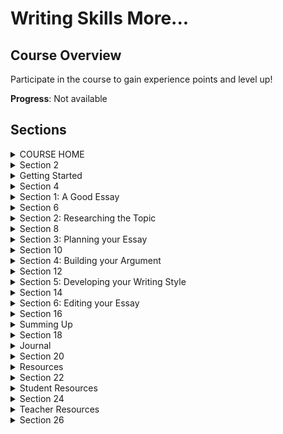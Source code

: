# Writing Skills More...

## Course Overview

Participate in the course to gain experience points and level up!

**Progress**: Not available

## Sections

<details>
<summary>COURSE HOME</summary>

No activities available.

</details>

<details>
<summary>Section 2</summary>

No activities available.

</details>

<details>
<summary>Getting Started</summary>

Select activity 😄 Welcome 😄 Welcome Interactive Task Completion Learners must . Select activity 📚 All About Your Course 📚 All About Your Course Interactive Task Completion Learners must . Select activity ✅ Check Your Writing Skills ✅ Check Your Writing Skills Accipio Diagnose Completion You have to add at least one completion condition.

No activities available.

</details>

<details>
<summary>Section 4</summary>

No activities available.

</details>

<details>
<summary>Section 1: A Good Essay</summary>

Select activity What's in Section 1? What's in Section 1? Interactive Task Completion Learners must . Select activity What makes you a good academic writer? What makes you a good academic writer? Interactive Task Completion Learners must . Select activity 📝 Check-in: What makes a good academic writer? 📝 Check-in: What makes a good academic writer? H5P Completion Learners must . Select activity Understanding Essay Types Understanding Essay Types Quiz Completion Learners must . Select activity 📝 Check-in: Understanding Essay Types 📝 Check-in: Understanding Essay Types Quiz Completion Learners must . Select activity Obstacles to Writing Obstacles to Writing Interactive Task Completion Learners must . Select activity 👤 Case Study: Obstacles to Writing 👤 Case Study: Obstacles to Writing Interactive Task Completion Learners must . Select activity Finding your voice Finding your voice Interactive Task Completion Learners must . Select activity Developing your voice Developing your voice Page Completion Learners must . Select activity 🤔 Reflect on your learning 🤔 Reflect on your learning Interactive Task Completion Learners must . Select activity Section 1 Summary Section 1 Summary Questionnaire Completion Learners must .

### Activities

#### Understanding Essay Types Quiz

![monologofiltericon=1](Course_471/attachments/monologofiltericon=1)

#### Understanding Essay Types Quiz

[Understanding Essay Types Quiz](https://my.etonx.com/mod/quiz/view.php?id=25535)

#### 📝 Check-in: Understanding Essay Types Quiz

![monologofiltericon=1](Course_471/attachments/monologofiltericon=1)

#### 📝 Check-in: Understanding Essay Types Quiz

[📝 Check-in: Understanding Essay Types Quiz](https://my.etonx.com/mod/quiz/view.php?id=25536)

</details>

<details>
<summary>Section 6</summary>

### Activities

#### Understanding Essay Types Quiz

![monologofiltericon=1](Course_471/attachments/monologofiltericon=1)

#### Understanding Essay Types Quiz

[Understanding Essay Types Quiz](https://my.etonx.com/mod/quiz/view.php?id=25535)

#### 📝 Check-in: Understanding Essay Types Quiz

![monologofiltericon=1](Course_471/attachments/monologofiltericon=1)

#### 📝 Check-in: Understanding Essay Types Quiz

[📝 Check-in: Understanding Essay Types Quiz](https://my.etonx.com/mod/quiz/view.php?id=25536)

</details>

<details>
<summary>Section 2: Researching the Topic</summary>

Select activity What's in Section 2? What's in Section 2? Interactive Task Completion Learners must . Select activity Analysing Titles Analysing Titles H5P Completion Learners must . Select activity 📝 Check-in: Analysing Titles 📝 Check-in: Analysing Titles Quiz Completion Learners must . Select activity Brainstorming Brainstorming Interactive Task Completion Learners must . Select activity 🗣️ Collaborate: Brainstorming Ideas 🗣️ Collaborate: Brainstorming Ideas Questionnaire Completion Learners must . Select activity 📝 Check-in: Brainstorming 📝 Check-in: Brainstorming Questionnaire Completion Learners must . Select activity How to Reference How to Reference Interactive Task Completion Learners must . Select activity 📝 Check In: How to Reference 📝 Check In: How to Reference Quiz Completion Learners must . Select activity Referencing Styles Referencing Styles Interactive Task Completion Learners must . Select activity Working with Sources Working with Sources Quiz Completion Learners must . Select activity 🗣️ Collaborate: Working with Sources 🗣️ Collaborate: Working with Sources Questionnaire Completion Learners must . Select activity 🗣️ Collaborate: Brainstorming ideas 🗣️ Collaborate: Brainstorming ideas Page Completion Learners must . Select activity 🤔 Reflect on your learning 🤔 Reflect on your learning Interactive Task Completion Learners must . Select activity Section 2 Summary Section 2 Summary Questionnaire Completion Learners must .

### Activities

#### 📝 Check-in: Analysing Titles Quiz

![monologofiltericon=1](Course_471/attachments/monologofiltericon=1)

#### 📝 Check-in: Analysing Titles Quiz

[📝 Check-in: Analysing Titles Quiz](https://my.etonx.com/mod/quiz/view.php?id=25549)

#### 📝 Check In: How to Reference Quiz

![monologofiltericon=1](Course_471/attachments/monologofiltericon=1)

#### 📝 Check In: How to Reference Quiz

[📝 Check In: How to Reference Quiz](https://my.etonx.com/mod/quiz/view.php?id=25556)

#### Working with Sources Quiz

![monologofiltericon=1](Course_471/attachments/monologofiltericon=1)

#### Working with Sources Quiz

[Working with Sources Quiz](https://my.etonx.com/mod/quiz/view.php?id=25559)

</details>

<details>
<summary>Section 8</summary>

### Activities

#### 📝 Check-in: Analysing Titles Quiz

![monologofiltericon=1](Course_471/attachments/monologofiltericon=1)

#### 📝 Check-in: Analysing Titles Quiz

[📝 Check-in: Analysing Titles Quiz](https://my.etonx.com/mod/quiz/view.php?id=25549)

#### 📝 Check In: How to Reference Quiz

![monologofiltericon=1](Course_471/attachments/monologofiltericon=1)

#### 📝 Check In: How to Reference Quiz

[📝 Check In: How to Reference Quiz](https://my.etonx.com/mod/quiz/view.php?id=25556)

#### Working with Sources Quiz

![monologofiltericon=1](Course_471/attachments/monologofiltericon=1)

#### Working with Sources Quiz

[Working with Sources Quiz](https://my.etonx.com/mod/quiz/view.php?id=25559)

</details>

<details>
<summary>Section 3: Planning your Essay</summary>

Select activity What's in Section 3? What's in Section 3? Interactive Task Completion Learners must . Select activity Identifying your Argument Identifying your Argument Interactive Task Completion Learners must . Select activity Structures and Frameworks Structures and Frameworks H5P Completion Learners must Activity complete Select activity 🤔 Reflect: Structures and Frameworks 🤔 Reflect: Structures and Frameworks Page Completion Learners must . Select activity Planning Techniques Planning Techniques Interactive Task Completion Learners must . Select activity 📝 Check-in: Planning techniques 📝 Check-in: Planning techniques Quiz Completion Learners must . Select activity Creating a plan and gathering evidence Creating a plan and gathering evidence Interactive Task Completion Learners must . Select activity 🤔 Reflect on your learning 🤔 Reflect on your learning Interactive Task Completion Learners must . Select activity Section 3 Summary Section 3 Summary Questionnaire Completion Learners must .

### Activities

#### 📝 Check-in: Planning techniques Quiz

![monologofiltericon=1](Course_471/attachments/monologofiltericon=1)

#### 📝 Check-in: Planning techniques Quiz

[📝 Check-in: Planning techniques Quiz](https://my.etonx.com/mod/quiz/view.php?id=25570)

</details>

<details>
<summary>Section 10</summary>

### Activities

#### 📝 Check-in: Planning techniques Quiz

![monologofiltericon=1](Course_471/attachments/monologofiltericon=1)

#### 📝 Check-in: Planning techniques Quiz

[📝 Check-in: Planning techniques Quiz](https://my.etonx.com/mod/quiz/view.php?id=25570)

</details>

<details>
<summary>Section 4: Building your Argument</summary>

Select activity What's in Section 4? What's in Section 4? Interactive Task Completion Learners must . Select activity Writing Introductions Writing Introductions Interactive Task Completion Learners must . Activity complete Select activity Structuring your paragraphs Structuring your paragraphs Interactive Task Completion Learners must . Activity complete Select activity 📝 Check-in: Structuring your paragraphs 📝 Check-in: Structuring your paragraphs H5P Completion Learners must Activity complete Select activity Supporting Evidence Supporting Evidence Interactive Task Completion Learners must . Activity complete Select activity Writing conclusions Writing conclusions Interactive Task Completion Learners must . Select activity Contentious Statements Contentious Statements Interactive Task Completion Learners must . Select activity 🤔 Reflect on your learning 🤔 Reflect on your learning Interactive Task Completion Learners must . Select activity Section 4 Summary Section 4 Summary Questionnaire Completion Learners must .

No activities available.

</details>

<details>
<summary>Section 12</summary>

No activities available.

</details>

<details>
<summary>Section 5: Developing your Writing Style</summary>

Select activity What's in Section 5? What's in Section 5? Interactive Task Completion Learners must . Select activity Appropriate writing styles Appropriate writing styles Interactive Task Completion Learners must . Select activity 📝 Check-in: Appropriate writing styles 📝 Check-in: Appropriate writing styles Quiz Completion Learners must Activity complete Select activity Active and Passive Voice Active and Passive Voice Interactive Task Completion Learners must . Select activity 📝 Pre-check: Writing effective sentences 📝 Pre-check: Writing effective sentences Quiz Completion Learners must . Select activity Writing effective sentences Writing effective sentences Interactive Task Completion Learners must . Select activity Using expressions to develop your essay Using expressions to develop your essay H5P Completion Learners must Activity complete Select activity 📝 Check-in: Using expressions to develop your essay 📝 Check-in: Using expressions to develop your essay Quiz Completion Learners must . Select activity Precise Language Precise Language Interactive Task Completion Learners must . Select activity 📝 Check-in: Precise language 📝 Check-in: Precise language Quiz Completion Learners must . Select activity 🤔 Reflect on your learning 🤔 Reflect on your learning Interactive Task Completion Learners must . Select activity Section 5 Summary Section 5 Summary Questionnaire Completion Learners must .

### Activities

#### 📝 Check-in: Appropriate writing styles Quiz

![monologofiltericon=1](Course_471/attachments/monologofiltericon=1)

#### 📝 Check-in: Appropriate writing styles Quiz

[📝 Check-in: Appropriate writing styles Quiz](https://my.etonx.com/mod/quiz/view.php?id=25591)

#### 📝 Pre-check: Writing effective sentences Quiz

![monologofiltericon=1](Course_471/attachments/monologofiltericon=1)

#### 📝 Pre-check: Writing effective sentences Quiz

[📝 Pre-check: Writing effective sentences Quiz](https://my.etonx.com/mod/quiz/view.php?id=25593)

#### 📝 Check-in: Using expressions to develop your essay Quiz

![monologofiltericon=1](Course_471/attachments/monologofiltericon=1)

#### 📝 Check-in: Using expressions to develop your essay Quiz

[📝 Check-in: Using expressions to develop your essay Quiz](https://my.etonx.com/mod/quiz/view.php?id=25597)

#### 📝 Check-in: Precise language Quiz

![monologofiltericon=1](Course_471/attachments/monologofiltericon=1)

#### 📝 Check-in: Precise language Quiz

[📝 Check-in: Precise language Quiz](https://my.etonx.com/mod/quiz/view.php?id=25599)

</details>

<details>
<summary>Section 14</summary>

### Activities

#### 📝 Check-in: Appropriate writing styles Quiz

![monologofiltericon=1](Course_471/attachments/monologofiltericon=1)

#### 📝 Check-in: Appropriate writing styles Quiz

[📝 Check-in: Appropriate writing styles Quiz](https://my.etonx.com/mod/quiz/view.php?id=25591)

#### 📝 Pre-check: Writing effective sentences Quiz

![monologofiltericon=1](Course_471/attachments/monologofiltericon=1)

#### 📝 Pre-check: Writing effective sentences Quiz

[📝 Pre-check: Writing effective sentences Quiz](https://my.etonx.com/mod/quiz/view.php?id=25593)

#### 📝 Check-in: Using expressions to develop your essay Quiz

![monologofiltericon=1](Course_471/attachments/monologofiltericon=1)

#### 📝 Check-in: Using expressions to develop your essay Quiz

[📝 Check-in: Using expressions to develop your essay Quiz](https://my.etonx.com/mod/quiz/view.php?id=25597)

#### 📝 Check-in: Precise language Quiz

![monologofiltericon=1](Course_471/attachments/monologofiltericon=1)

#### 📝 Check-in: Precise language Quiz

[📝 Check-in: Precise language Quiz](https://my.etonx.com/mod/quiz/view.php?id=25599)

</details>

<details>
<summary>Section 6: Editing your Essay</summary>

Select activity What's in Section 6? What's in Section 6? Interactive Task Completion Learners must . Select activity Identifying Sources of Potential Misunderstanding Identifying Sources of Potential Misunderstanding Interactive Task Completion Learners must . Activity complete Select activity 📝 Pre-check: Checking your work 📝 Pre-check: Checking your work Quiz Completion Learners must . Select activity Checking your work Checking your work Interactive Task Completion Learners must . Select activity Proof-reading your work Proof-reading your work Questionnaire Completion Learners must . Select activity 📝 Check-in: Proof-reading your work 📝 Check-in: Proof-reading your work Quiz Completion Learners must . Select activity 🤔 Reflect on your learning 🤔 Reflect on your learning Interactive Task Completion Learners must . Select activity Section 6 Summary Section 6 Summary Questionnaire Completion Learners must . Select activity 📚 End-of-Course Assessment 📚 End-of-Course Assessment Quiz Completion Learners must .

### Activities

#### 📝 Pre-check: Checking your work Quiz

![monologofiltericon=1](Course_471/attachments/monologofiltericon=1)

#### 📝 Pre-check: Checking your work Quiz

[📝 Pre-check: Checking your work Quiz](https://my.etonx.com/mod/quiz/view.php?id=25606)

#### 📝 Check-in: Proof-reading your work Quiz

![monologofiltericon=1](Course_471/attachments/monologofiltericon=1)

#### 📝 Check-in: Proof-reading your work Quiz

[📝 Check-in: Proof-reading your work Quiz](https://my.etonx.com/mod/quiz/view.php?id=25610)

#### 📚 End-of-Course Assessment Quiz

![monologofiltericon=1](Course_471/attachments/monologofiltericon=1)

#### 📚 End-of-Course Assessment Quiz

[📚 End-of-Course Assessment Quiz](https://my.etonx.com/mod/quiz/view.php?id=25612)

</details>

<details>
<summary>Section 16</summary>

### Activities

#### 📝 Pre-check: Checking your work Quiz

![monologofiltericon=1](Course_471/attachments/monologofiltericon=1)

#### 📝 Pre-check: Checking your work Quiz

[📝 Pre-check: Checking your work Quiz](https://my.etonx.com/mod/quiz/view.php?id=25606)

#### 📝 Check-in: Proof-reading your work Quiz

![monologofiltericon=1](Course_471/attachments/monologofiltericon=1)

#### 📝 Check-in: Proof-reading your work Quiz

[📝 Check-in: Proof-reading your work Quiz](https://my.etonx.com/mod/quiz/view.php?id=25610)

#### 📚 End-of-Course Assessment Quiz

![monologofiltericon=1](Course_471/attachments/monologofiltericon=1)

#### 📚 End-of-Course Assessment Quiz

[📚 End-of-Course Assessment Quiz](https://my.etonx.com/mod/quiz/view.php?id=25612)

</details>

<details>
<summary>Summing Up</summary>

Select activity Understanding SMART Objectives Understanding SMART Objectives Page Completion Learners must . Select activity Your Personal Development Plan Your Personal Development Plan Questionnaire Completion Learners must . Select activity Course Certificate Course Certificate

No activities available.

</details>

<details>
<summary>Section 18</summary>

No activities available.

</details>

<details>
<summary>Journal</summary>

Select activity Journal Journal

No activities available.

</details>

<details>
<summary>Section 20</summary>

No activities available.

</details>

<details>
<summary>Resources</summary>

Additional resources which are available to students within their online course. Student Resources Additional resources which are available to students within their online course. Select activity Glossary Glossary Page Select activity Additional Reading Additional Reading Page Select activity Additional Viewing Additional Viewing Page Teacher Resources Select activity Follow Up Activities Follow Up Activities Page Select activity Teacher's Guide Teacher's Guide Page Select activity Workshops Workshops Page

No activities available.

</details>

<details>
<summary>Section 22</summary>

No activities available.

</details>

<details>
<summary>Student Resources</summary>

Additional resources which are available to students within their online course. Select activity Glossary Glossary Page Select activity Additional Reading Additional Reading Page Select activity Additional Viewing Additional Viewing Page

No activities available.

</details>

<details>
<summary>Section 24</summary>

No activities available.

</details>

<details>
<summary>Teacher Resources</summary>

Select activity Follow Up Activities Follow Up Activities Page Select activity Teacher's Guide Teacher's Guide Page Select activity Workshops Workshops Page

No activities available.

</details>

<details>
<summary>Section 26</summary>

No activities available.

</details>

